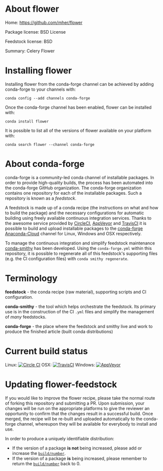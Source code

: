 About flower
============

Home: https://github.com/mher/flower

Package license: BSD License

Feedstock license: BSD

Summary: Celery Flower



Installing flower
=================

Installing flower from the conda-forge channel can be achieved by adding conda-forge to your channels with:

```
conda config --add channels conda-forge
```

Once the conda-forge channel has been enabled, flower can be installed with:

```
conda install flower
```

It is possible to list all of the versions of flower available on your platform with:

```
conda search flower --channel conda-forge
```


About conda-forge
=================

conda-forge is a community-led conda channel of installable packages.
In order to provide high-quality builds, the process has been automated into the
conda-forge GitHub organization. The conda-forge organization contains one repository 
for each of the installable packages. Such a repository is known as a *feedstock*.

A feedstock is made up of a conda recipe (the instructions on what and how to build
the package) and the necessary configurations for automatic building using freely
available continuous integration services. Thanks to the awesome service provided by
[CircleCI](https://circleci.com/), [AppVeyor](http://www.appveyor.com/)
and [TravisCI](https://travis-ci.org/) it is possible to build and upload installable
packages to the [conda-forge](https://anaconda.org/conda-forge)
[Anaconda-Cloud](http://docs.anaconda.org/) channel for Linux, Windows and OSX respectively.

To manage the continuous integration and simplify feedstock maintenance
[conda-smithy](http://github.com/conda-forge/conda-smithy) has been developed.
Using the ``conda-forge.yml`` within this repository, it is possible to regenerate all of
this feedstock's supporting files (e.g. the CI configuration files) with ``conda smithy regenerate``.


Terminology
===========

**feedstock** - the conda recipe (raw material), supporting scripts and CI configuration.

**conda-smithy** - the tool which helps orchestrate the feedstock.
                   Its primary use is in the construction of the CI ``.yml`` files
                   and simplify the management of *many* feedstocks.

**conda-forge** - the place where the feedstock and smithy live and work to
                  produce the finished article (built conda distributions)

Current build status
====================
Linux: [![Circle CI](https://circleci.com/gh/conda-forge/flower-feedstock.svg?style=svg)](https://circleci.com/gh/conda-forge/flower-feedstock)
OSX: [![TravisCI](https://travis-ci.org/conda-forge/flower-feedstock.svg?branch=master)](https://travis-ci.org/conda-forge/flower-feedstock) 
Windows: [![AppVeyor](https://ci.appveyor.com/api/projects/status/github/conda-forge/flower-feedstock?svg=True)](https://ci.appveyor.com/project/conda-forge/flower-feedstock/branch/master)


Updating flower-feedstock
=========================

If you would like to improve the flower recipe, please take the normal
route of forking this repository and submitting a PR. Upon submission, your changes will
be run on the appropriate platforms to give the reviewer an opportunity to confirm that the
changes result in a successful build. Once merged, the recipe will be re-built and uploaded
automatically to the conda-forge channel, whereupon they will be available for everybody to
install and use.

In order to produce a uniquely identifiable distribution:
 * If the version of a package **is not** being increased, please add or increase
   the [``build/number``](http://conda.pydata.org/docs/building/meta-yaml.html#build-number-and-string). 
 * If the version of a package **is** being increased, please remember to return
   the [``build/number``](http://conda.pydata.org/docs/building/meta-yaml.html#build-number-and-string)
   back to 0.
